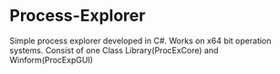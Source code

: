# Process-Explorer
Simple process explorer developed in C#. Works on x64 bit operation systems. Consist of one Class Library(ProcExCore) and Winform(ProcExpGUI)
